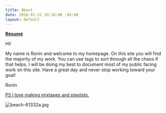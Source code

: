 ```yaml
---
title: About
date: 2018-01-31 19:18:00 -05:00
layout: default
---
```


[**Résumé**](/uploads/Ronin_Wood_Resume.pdf)

Hi! 

My name is Ronin and welcome to my homepage.
On this site you will find the majority of my work.
You can use tags to sort through all the chaos if that helps. I will be doing my best to document most of my public facing work on this site. Have a great day
and never stop working toward your goal!

Ronin

[PS I love making mixtapes and playlists. ](https://open.spotify.com/user/roninwood?si=a7fA3iPoT66MQub8sgIyKw)

![beach-61332a.jpg](/uploads/beach-61332a.jpg)